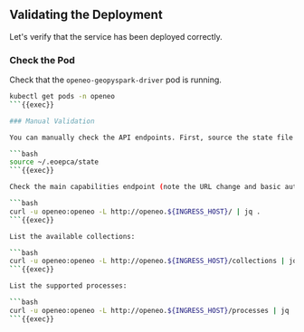 ## Validating the Deployment

Let's verify that the service has been deployed correctly.

### Check the Pod

Check that the `openeo-geopyspark-driver` pod is running.

```bash
kubectl get pods -n openeo
```{{exec}}

### Manual Validation

You can manually check the API endpoints. First, source the state file to get the `INGRESS_HOST`.

```bash
source ~/.eoepca/state
```{{exec}}

Check the main capabilities endpoint (note the URL change and basic auth):

```bash
curl -u openeo:openeo -L http://openeo.${INGRESS_HOST}/ | jq .
```{{exec}}

List the available collections:

```bash
curl -u openeo:openeo -L http://openeo.${INGRESS_HOST}/collections | jq .
```{{exec}}

List the supported processes:

```bash
curl -u openeo:openeo -L http://openeo.${INGRESS_HOST}/processes | jq .
```{{exec}}